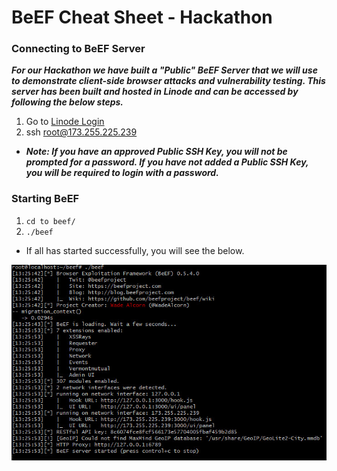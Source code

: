 # BeEF Cheat Sheet - Hackathon

### Connecting to BeEF Server

**_For our Hackathon we have built a "Public" BeEF Server that we will use to demonstrate client-side browser attacks and vulnerability testing. This server has been built and hosted in Linode and can be accessed by following the below steps._**

1. Go to [Linode Login](https://login.linode.com/login)
2. ssh root@173.255.225.239
  - **_Note: If you have an approved Public SSH Key, you will not be prompted for a password. If you have not added a Public SSH Key, you will be required to login with a password._**

### Starting BeEF

1. ```cd to beef/```
2. ```./beef```
  - If all has started successfully, you will see the below.
  
  ![](https://github.com/patricklleclerc/Security-Documentation/blob/main/Ethical%20Hacking/BeEf/Screenshots/BeEF%20-%20Server%20Connected.jpg)
